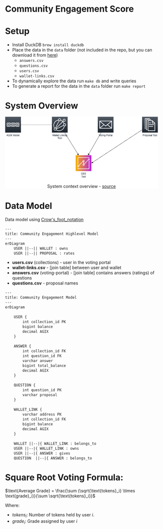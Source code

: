 # Community Engagement Score

# Setup
* Install DuckDB `brew install duckdb`
* Place the data in the `data` folder (not included in the repo, but you can download it from [here](https://docs.google.com/spreadsheets/d/1S8AGK7ffVEu9La73yrv9BKlPMvocq9w1RPCjPrn1w6Q/edit#gid=706641192))
    * `answers.csv`
    * `questions.csv`
    * `users.csv`
    * `wallet-links.csv`
* To dynamically explore the data run `make db` and write queries
* To generate a report for the data in the `data` folder run `make report`

# System Overview

<div align="center" style="background-color:white">
    <img src="docs/images/system_overview.png" alt="System context overview">
    <p>
        System context overview - <a target="__blank" href="docs/images/system_overview.drawio">source</a>
    </p>
</div>

# Data Model
Data model using [Crow's_foot_notation](https://en.wikipedia.org/wiki/Entity%E2%80%93relationship_model#Crow's_foot_notation)
```mermaid
---
title: Community Engagement Highlevel Model
---
erDiagram
    USER ||--|| WALLET : owns
    USER ||--|| PROPOSAL : rates
```

* **users.csv** (collections) - user in the voting portal
* **wallet-links.csv** - [join table] between user and wallet
* **answers.csv** (voting-portal) - [join table] contains answers (ratings) of questions
* **questions.csv** - proposal names


```mermaid
---
title: Community Engagement Model
---
erDiagram

    USER {
        int collection_id PK
        bigint balance
        decimal AGIX
    }

    ANSWER {
        int collection_id FK
        int question_id FK
        varchar answer
        bigint total_balance
        decimal AGIX
    }

    QUESTION {
        int question_id PK
        varchar proposal
    }

    WALLET_LINK {
        varchar address PK
        int collection_id FK
        bigint balance
        decimal AGIX
    }

    WALLET ||--|{ WALLET_LINK : belongs_to
    USER ||--|{ WALLET_LINK : owns
    USER ||--|{ ANSWER : gives
    QUESTION  ||--|{ ANSWER : belongs_to
```

# Square Root Voting Formula:

$\text{Average Grade} = \frac{\sum (\sqrt{\text{tokens}_i} \times \text{grade}_i)}{\sum \sqrt{\text{tokens}_i}}$

Where:
* $tokens_i$: Number of tokens held by user $i$.
* $grade_i$: Grade assigned by user $i$
